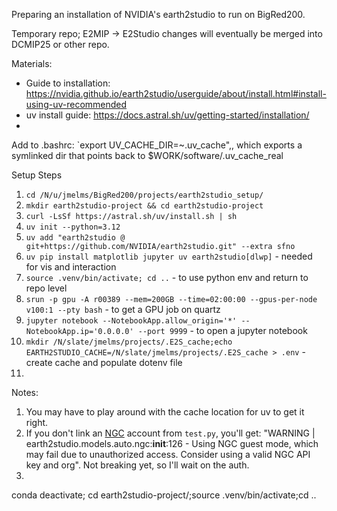 Preparing an installation of NVIDIA's earth2studio to run on BigRed200.

Temporary repo; E2MIP -> E2Studio changes will eventually be merged into DCMIP25 or other repo.

Materials:
- Guide to installation: https://nvidia.github.io/earth2studio/userguide/about/install.html#install-using-uv-recommended
- uv install guide: https://docs.astral.sh/uv/getting-started/installation/
- 

Add to .bashrc: `export UV_CACHE_DIR=~.uv_cache",, which exports a symlinked dir that points back to $WORK/software/.uv_cache_real

Setup Steps
1. `cd /N/u/jmelms/BigRed200/projects/earth2studio_setup/`
2. `mkdir earth2studio-project && cd earth2studio-project`
3. `curl -LsSf https://astral.sh/uv/install.sh | sh`
4. `uv init --python=3.12`
5. `uv add "earth2studio @ git+https://github.com/NVIDIA/earth2studio.git" --extra sfno`
6. `uv pip install matplotlib jupyter uv earth2studio[dlwp]` - needed for vis and interaction
7. `source .venv/bin/activate; cd ..` - to use python env and return to repo level
8. `srun -p gpu -A r00389 --mem=200GB --time=02:00:00 --gpus-per-node v100:1 --pty bash` - to get a GPU job on quartz
9. `jupyter notebook --NotebookApp.allow_origin='*' --NotebookApp.ip='0.0.0.0' --port 9999` - to open a jupyter notebook
10. `mkdir /N/slate/jmelms/projects/.E2S_cache;echo EARTH2STUDIO_CACHE=/N/slate/jmelms/projects/.E2S_cache > .env` - create cache and populate dotenv file
11. 

Notes:
1. You may have to play around with the cache location for uv to get it right. 
2. If you don't link an [NGC](https://org.ngc.nvidia.com/) account from `test.py`, you'll get: "WARNING  | earth2studio.models.auto.ngc:__init__:126 - Using NGC guest mode, which may fail due to unauthorized access. Consider using a valid NGC API key and org". Not breaking yet, so I'll wait on the auth. 
3. 
conda deactivate; cd earth2studio-project/;source .venv/bin/activate;cd ..